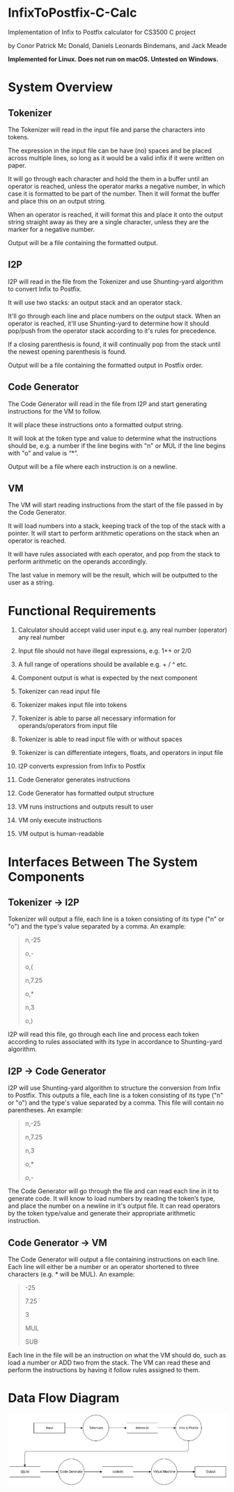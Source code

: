 # InfixToPostfix-C-Calc
Implementation of Infix to Postfix calculator for CS3500 C project

by Conor Patrick Mc Donald, Daniels Leonards Bindemans, and Jack Meade

**Implemented for Linux. Does not run on macOS. Untested on Windows.**

# System Overview

## Tokenizer
The Tokenizer will read in the input file and parse the characters into tokens.

The expression in the input file can be have (no) spaces and be placed across multiple lines, so long as it would
be a valid infix if it were written on paper.

It will go through each character and hold the them in a buffer until an operator is reached, unless the operator
marks a negative number, in which case it is formatted to be part of the number. Then it will format the buffer and
place this on an output string.

When an operator is reached, it will format this and place it onto the output string straight away as they are a single
character, unless they are the marker for a negative number.

Output will be a file containing the formatted output.

## I2P
I2P will read in the file from the Tokenizer and use Shunting-yard algorithm to convert Infix to Postfix.

It will use two stacks: an output stack and an operator stack.

It'll go through each line and place numbers on the output stack. When an operator is reached, it'll use Shunting-yard
to determine how it should pop/push from the operator stack according to it's rules for precedence.

If a closing parenthesis is found, it will continually pop from the stack until the newest opening parenthesis is found.

Output will be a file containing the formatted output in Postfix order.

## Code Generator
The Code Generator will read in the file from I2P and start generating instructions for the VM to follow.

It will place these instructions onto a formatted output string.

It will look at the token type and value to determine what the instructions should be,
e.g. a number if the line begins with "n" or MUL if the line begins with "o" and value is “\*”.

Output will be a file where each instruction is on a newline.

## VM
The VM will start reading instructions from the start of the file passed in by the Code Generator.

It will load numbers into a stack, keeping track of the top of the stack with a pointer. It will start to perform
arithmetic operations on the stack when an operator is reached.

It will have rules associated with each operator, and pop from the stack to perform arithmetic on the operands accordingly.

The last value in memory will be the result, which will be outputted to the user as a string.

# Functional Requirements
1. Calculator should accept valid user input e.g. any real number (operator) any real number
1. Input file should not have illegal expressions, e.g. 1++ or 2/0
1. A full range of operations should be available e.g. + / ^ etc.
1. Component output is what is expected by the next component

1. Tokenizer can read input file
1. Tokenizer makes input file into tokens
1. Tokenizer is able to parse all necessary information for operands/operators from input file
1. Tokenizer is able to read input file with or without spaces
1. Tokenizer is can differentiate integers, floats, and operators in input file

1. I2P converts expression from Infix to Postfix

1. Code Generator generates instructions
1. Code Generator has formatted output structure

1. VM runs instructions and outputs result to user
1. VM only execute instructions
1. VM output is human-readable

# Interfaces Between The System Components
## Tokenizer -> I2P
Tokenizer will output a file, each line is a token consisting of its type ("n" or "o") and the type's value separated
by a comma. An example:

>n,-25
>
>o,-
>
>o,(
>
>n,7.25
>
>o,*
>
>n,3
>
>o,)

I2P will read this file, go through each line and process each token according to rules
associated with its type in accordance to Shunting-yard algorithm.

## I2P -> Code Generator
I2P will use Shunting-yard algorithm to structure the conversion from Infix to Postfix. This outputs a file,
each line is a token consisting of its type ("n" or "o") and the type's value separated by a comma. This file will
contain no parentheses. An example:

>n,-25
>
>n,7.25
>
>n,3
>
>o,*
>
>o,-


The Code Generator will go through the file and can read each line in it to generate code. It
will know to load numbers by reading the token’s type, and place the number on a newline in it's output file.
It can read operators by the token type/value and generate their appropriate arithmetic instruction.

## Code Generator -> VM
The Code Generator will output a file containing instructions on each line. Each line will either be
a number or an operator shortened to three characters (e.g. * will be MUL). An example:

>-25
>
>7.25
>
>3
>
>MUL
>
>SUB


Each line in the file will be an instruction on what the VM should do, such
as load a number or ADD two from the stack. The VM can read these and perform the instructions by having it follow
rules assigned to them.

# Data Flow Diagram
![Diagram which shows the data flowing from one component to another](data_flow.png "Data Flow Diagram")
